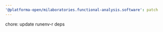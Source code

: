 ```yaml
---
'@platforma-open/milaboratories.functional-analysis.software': patch
---
```


chore: update runenv-r deps
